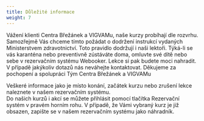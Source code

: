 ```yaml
---
title: Důležité informace
weight: 7
---
```

Vážení klienti Centra Břežánek a VIGVAMu,  naše kurzy probíhají dle rozvrhu. 
Samozřejmě Vás chceme tímto požádat o dodržení instrukcí vydaných Ministerstvem zdravotnictví.  Toto pravidlo dodržují i naši lektoři.
Týká-li se vás karanténa nebo preventivně zústáváte doma, omluvte své dítě nebo sebe v rezervačním systému Webooker. Lekce si pak budete moci nahradit. 
V případě jakýkoliv dotazů nás neváhejte kontaktovat.
Děkujeme za pochopení a spolupráci
Tým Centra Břežánek a VIGVAMu

Veškeré informace jako je místo konání, začátek kurzu nebo zrušení lekce naleznete v našem rezervačním systému.\
Do našich kurzů i akcí se můžete přihlásit pomocí tlačítka Rezervační systém v pravém horním rohu. V případě, že Vámi vybraný kurz je již obsazen, zapište se v našem rezervačním systému jako náhradník.